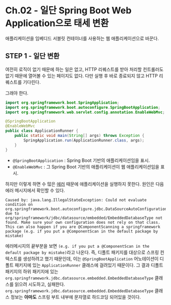 # Ch.02 - 일단 Spring Boot Web Application으로 태세 변환

애플리케이션을 임베디드 서블릿 컨테이너를 사용하는 웹 애플리케이션으로 바꾼다.

## STEP 1 - 일단 변환

여전히 로직이 없기 때문에 하는 일은 없고,
HTTP 리퀘스트를 받아 처리할 컨트롤러도 없기 때문에 열어볼 수 있는 페이지도 없다.
다만 실행 후 바로 종료되지 않고 HTTP 리퀘스트를 기다린다.

그래야 한다.

```java
import org.springframework.boot.SpringApplication;
import org.springframework.boot.autoconfigure.SpringBootApplication;
import org.springframework.web.servlet.config.annotation.EnableWebMvc;

@SpringBootApplication
@EnableWebMvc
public class ApplicationRunner {
    public static void main(String[] args) throws Exception {
        SpringApplication.run(ApplicationRunner.class, args);
    }
}
```

* `@SpringBootApplication` : Spring Boot 기반의 애플리케이션임을 표시.
* `@EnableWebMvc` : 그 Spring Boot 기반의 애플리케이션이 웹 애플리케이션임을 표시.

하지만 이렇게 하면 수 많은 [에러](step_1_error.log) 때문에 애플리케이션을 실행하지 못한다.
원인은 다음 에러 메시지에서 확인할 수 있다.

```
Caused by: java.lang.IllegalStateException: Could not evaluate condition on org.springframework.boot.autoconfigure.jdbc.DataSourceAutoConfiguration$EmbeddedDatabaseConfiguration due to org/springframework/jdbc/datasource/embedded/EmbeddedDatabaseType not found. Make sure your own configuration does not rely on that class. This can also happen if you are @ComponentScanning a springframework package (e.g. if you put a @ComponentScan in the default package by mistake)
```

에러메시지의 끝부분을 보면 `(e.g. if you put a @ComponentScan in the default package by mistake)`라고 나온다.
즉, 디폴트 패키지를 대상으로 스프링 컨텍스트를 생성하려고 했기 때문인데,
이는 `@SpringBootApplication` 어노테이션이 디폴트 패키지에 있는 `ApplicationRunner` 클래스에 걸려있기 때문이다.
그 결과 디폴트 패키지의 하위 패키지에 있는 `org.springframework.jdbc.datasource.embedded.EmbeddedDatabaseType` 클래스를 읽으려 시도하고, 실패한다.
`org.springframework.jdbc.datasource.embedded.EmbeddedDatabaseType` 클래스 정보는 **아마도** 스프링 부트 내부에 문자열로 하드코딩 되어있을 것이다.